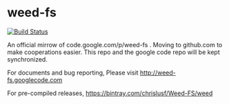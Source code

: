 weed-fs
=======

[![Build Status](https://travis-ci.org/chrislusf/weed-fs.svg?branch=master)](https://travis-ci.org/chrislusf/weed-fs)

An official mirrow of code.google.com/p/weed-fs . 
Moving to github.com to make cooperations easier. 
This repo and the google code repo will be kept synchronized.


For documents and bug reporting, Please visit
 http://weed-fs.googlecode.com
 
For pre-compiled releases,
 https://bintray.com/chrislusf/Weed-FS/weed

